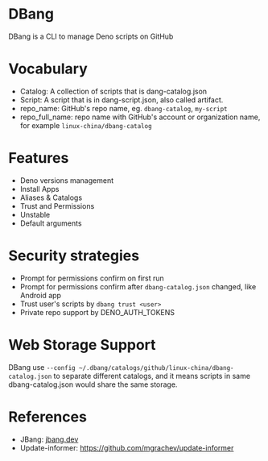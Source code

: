 DBang
============

DBang is a CLI to manage Deno scripts on GitHub

# Vocabulary

* Catalog: A collection of scripts that is dang-catalog.json
* Script: A script that is in dang-script.json, also called artifact.
* repo_name: GitHub's repo name, eg. `dbang-catalog`, `my-script`
* repo_full_name: repo name with GitHub's account or organization name, for example `linux-china/dbang-catalog`

# Features

* Deno versions management
* Install Apps
* Aliases & Catalogs
* Trust and Permissions
* Unstable
* Default arguments

# Security strategies

* Prompt for permissions confirm on first run
* Prompt for permissions confirm after `dbang-catalog.json` changed, like Android app
* Trust user's scripts by `dbang trust <user>`
* Private repo support by DENO_AUTH_TOKENS

# Web Storage Support

DBang use `--config ~/.dbang/catalogs/github/linux-china/dbang-catalog.json` to separate different catalogs, and it
means scripts in same dbang-catalog.json would share the same storage.

# References

* JBang: [jbang.dev](https://jbang.dev)
* Update-informer: https://github.com/mgrachev/update-informer
